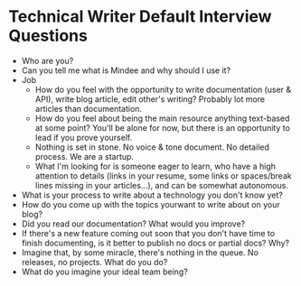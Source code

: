 # Technical Writer Default Interview Questions

- Who are you?
- Can you tell me what is Mindee and why should I use it?
- Job
    - How do you feel with the opportunity to write documentation (user & API), write blog article, edit other's writing? Probably lot more articles than documentation.
    - How do you feel about being the main resource anything text-based at some point? You'll be alone for now, but there is an opportunity to lead if you prove yourself.
    - Nothing is set in stone. No voice & tone document. No detailed process. We are a startup.
    - What I'm looking for is someone eager to learn, who have a high attention to details (links in your resume, some links or spaces/break lines missing in your articles...), and can be somewhat autonomous.
- What is your process to write about a technology you don't know yet?
- How do you come up with the topics yourwant to write about on your blog?
- Did you read our documentation? What would you improve?
- If there's a new feature coming out soon that you don't have time to finish documenting, is it better to publish no docs or partial docs? Why?
- Imagine that, by some miracle, there's nothing in the queue. No releases, no projects. What do you do?
- What do you imagine your ideal team being?